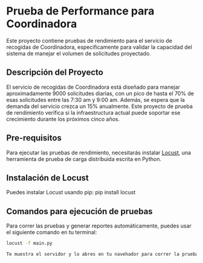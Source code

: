 # Prueba de Performance para Coordinadora

Este proyecto contiene pruebas de rendimiento para el servicio de recogidas de Coordinadora, específicamente para validar la capacidad del sistema de manejar el volumen de solicitudes proyectado.

## Descripción del Proyecto

El servicio de recogidas de Coordinadora está diseñado para manejar aproximadamente 9000 solicitudes diarias, con un pico de hasta el 70% de esas solicitudes entre las 7:30 am y 9:00 am. Además, se espera que la demanda del servicio crezca un 15% anualmente. Este proyecto de prueba de rendimiento verifica si la infraestructura actual puede soportar ese crecimiento durante los próximos cinco años.

## Pre-requisitos

Para ejecutar las pruebas de rendimiento, necesitarás instalar [Locust](https://locust.io/), una herramienta de prueba de carga distribuida escrita en Python.

## Instalación de Locust

Puedes instalar Locust usando pip:
pip install locust

## Comandos para ejecución de pruebas

Para correr las pruebas y generar reportes automáticamente, puedes usar el siguiente comando en tu terminal:
```bash
locust -f main.py

Te muestra el servidor y lo abres en tu navehador para correr la prueba.


